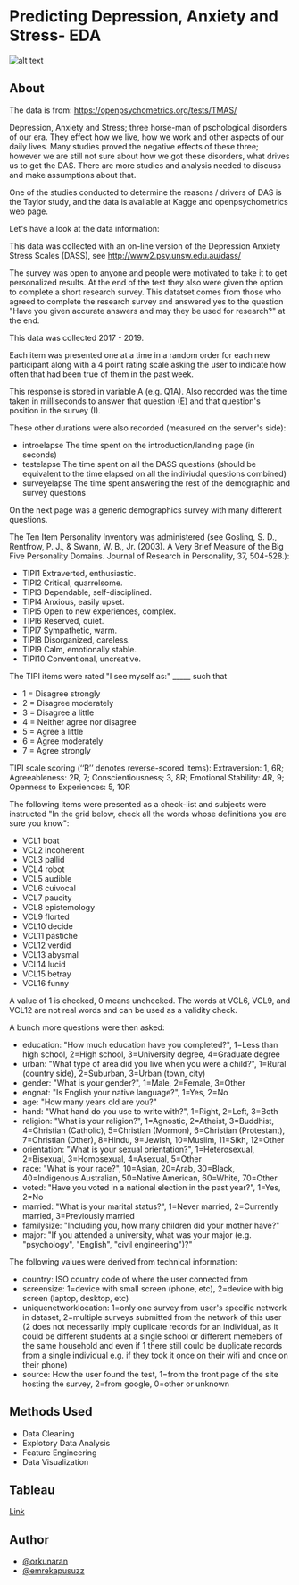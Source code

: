 
# Predicting Depression, Anxiety and Stress- EDA

![alt text](https://www-assets.perkbox.com/media/7058/i960/22a5cdad3b473bc9ff2a.jpg)




## About

The data is from: https://openpsychometrics.org/tests/TMAS/

Depression, Anxiety and Stress; three horse-man of pschological disorders of our era. They effect how we live, how we work and other aspects of our daily lives. Many studies proved the negative effects of these three; however we are still not sure about how we got these disorders, what drives us to get the DAS. There are more studies and analysis needed to discuss and make assumptions about that.

One of the studies conducted to determine the reasons / drivers of DAS is the Taylor study, and the data is available at Kagge and openpsychometrics web page.

Let's have a look at the data information:

This data was collected with an on-line version of the Depression Anxiety Stress
Scales (DASS), see http://www2.psy.unsw.edu.au/dass/

The survey was open to anyone and people were motivated to take it to get 
personalized results. At the end of the test they also were given the option to 
complete a short research survey. 
This datatset comes from those who agreed to complete the research survey and answered 
yes to the question "Have you given accurate answers and may they be used for research?" 
at the end.

This data was collected 2017 - 2019.

Each item was presented one at a time in a random order for each new participant 
along with a 4 point rating scale asking the user to indicate how often that had 
been true of them in the past week.

This response is stored in variable A (e.g. Q1A). 
Also recorded was the time taken in milliseconds to answer that question (E)
and that question's position in the survey (I).

These other durations were also recorded (measured on the server's side):

* introelapse        The time spent on the introduction/landing page (in seconds)
* testelapse        The time spent on all the DASS questions (should be equivalent to the time elapsed on all the indiviudal questions combined)
* surveyelapse    The time spent answering the rest of the demographic and survey questions

On the next page was a generic demographics survey with many different questions.

The Ten Item Personality Inventory was administered 
(see Gosling, S. D., Rentfrow, P. J., & Swann, W. B., Jr. (2003). 
A Very Brief Measure of the Big Five Personality Domains. Journal of Research in Personality, 37, 504-528.):

* TIPI1    Extraverted, enthusiastic.
* TIPI2    Critical, quarrelsome.
* TIPI3    Dependable, self-disciplined.
* TIPI4    Anxious, easily upset.
* TIPI5    Open to new experiences, complex.
* TIPI6    Reserved, quiet.
* TIPI7    Sympathetic, warm.
* TIPI8    Disorganized, careless.
* TIPI9    Calm, emotionally stable.
* TIPI10    Conventional, uncreative.

The TIPI items were rated "I see myself as:" _____ such that

* 1 = Disagree strongly
* 2 = Disagree moderately
* 3 = Disagree a little
* 4 = Neither agree nor disagree
* 5 = Agree a little
* 6 = Agree moderately
* 7 = Agree strongly

TIPI scale scoring (‘‘R’’ denotes reverse-scored items): Extraversion: 1, 6R; Agreeableness: 2R, 7;
Conscientiousness; 3, 8R; Emotional Stability: 4R, 9; Openness to Experiences: 5, 10R

The following items were presented as a check-list and subjects were instructed "In the grid below, check all the words whose definitions you are sure you know":

* VCL1    boat
* VCL2    incoherent
* VCL3    pallid
* VCL4    robot
* VCL5    audible
* VCL6    cuivocal
* VCL7    paucity
* VCL8    epistemology
* VCL9    florted
* VCL10    decide
* VCL11    pastiche
* VCL12    verdid
* VCL13    abysmal
* VCL14    lucid
* VCL15    betray
* VCL16    funny

A value of 1 is checked, 0 means unchecked. The words at VCL6, VCL9, and VCL12
are not real words and can be used as a validity check.

A bunch more questions were then asked:


* education:    "How much education have you completed?", 1=Less than high school, 2=High school, 3=University degree, 4=Graduate degree
* urban:        "What type of area did you live when you were a child?", 1=Rural  (country side), 2=Suburban, 3=Urban (town, city)
* gender:      "What is your gender?", 1=Male, 2=Female, 3=Other
* engnat:       "Is English your native language?", 1=Yes, 2=No
* age:          "How many years old are you?"
* hand:         "What hand do you use to write with?", 1=Right, 2=Left, 3=Both
* religion:     "What is your religion?", 1=Agnostic, 2=Atheist, 3=Buddhist, 4=Christian (Catholic), 5=Christian (Mormon), 6=Christian (Protestant),  7=Christian (Other), 8=Hindu, 9=Jewish, 10=Muslim, 11=Sikh, 12=Other
* orientation:  "What is your sexual orientation?", 1=Heterosexual, 2=Bisexual, 3=Homosexual, 4=Asexual, 5=Other
* race:        "What is your race?", 10=Asian, 20=Arab, 30=Black, 40=Indigenous Australian, 50=Native American, 60=White, 70=Other
* voted:       "Have you voted in a national election in the past year?", 1=Yes, 2=No
* married:     "What is your marital status?", 1=Never married, 2=Currently married, 3=Previously married
* familysize:  "Including you, how many children did  your mother have?"        
* major:       "If you attended a university, what was your major (e.g. "psychology",  "English", "civil engineering")?"

The following values were derived from technical information:

* country:      ISO country code of where the user connected from
* screensize: 1=device with small screen (phone, etc), 2=device with big screen (laptop, desktop, etc)
* uniquenetworklocation: 1=only one survey from user's specific network in dataset, 2=multiple surveys submitted from the network of this user (2 does not necessarily imply duplicate records for an individual, as it could be different students at a single school or different memebers of the same household and even if 1 there still could be duplicate records from a single individual e.g. if they took it once  on their wifi and once on their phone)
* source: How the user found the test, 1=from the front page of the site hosting
the survey, 2=from google, 0=other or unknown


## Methods Used

* Data Cleaning
* Explotory Data Analysis
* Feature Engineering
* Data Visualization


## Tableau

[Link](https://public.tableau.com/app/profile/emre.kapusuz/viz/DepressionAnxietyandStressLevels_16459699673310/Dashboard1)



  
## Author

- [@orkunaran](https://github.com/orkunaran)
- [@emrekapusuzz](https://github.com/emrekapusuzz)

  
